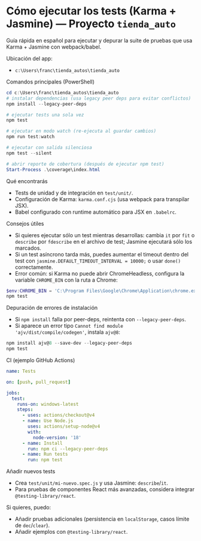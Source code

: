 # Cómo ejecutar los tests (Karma + Jasmine) — Proyecto `tienda_auto`

Guía rápida en español para ejecutar y depurar la suite de pruebas que usa Karma + Jasmine con webpack/babel.

Ubicación del app:
- `c:\Users\franc\tienda_autos\tienda_auto`

Comandos principales (PowerShell)
```powershell
cd c:\Users\franc\tienda_autos\tienda_auto
# instalar dependencias (usa legacy peer deps para evitar conflictos)
npm install --legacy-peer-deps

# ejecutar tests una sola vez
npm test

# ejecutar en modo watch (re-ejecuta al guardar cambios)
npm run test:watch

# ejecutar con salida silenciosa
npm test --silent

# abrir reporte de cobertura (después de ejecutar npm test)
Start-Process .\coverage\index.html
```

Qué encontrarás
- Tests de unidad y de integración en `test/unit/`.
- Configuración de Karma: `karma.conf.cjs` (usa webpack para transpilar JSX).
- Babel configurado con runtime automático para JSX en `.babelrc`.

Consejos útiles
- Si quieres ejecutar sólo un test mientras desarrollas: cambia `it` por `fit` o `describe` por `fdescribe` en el archivo de test; Jasmine ejecutará sólo los marcados.
- Si un test asíncrono tarda más, puedes aumentar el timeout dentro del test con `jasmine.DEFAULT_TIMEOUT_INTERVAL = 10000;` o usar `done()` correctamente.
- Error común: si Karma no puede abrir ChromeHeadless, configura la variable `CHROME_BIN` con la ruta a Chrome:
```powershell
$env:CHROME_BIN = 'C:\Program Files\Google\Chrome\Application\chrome.exe'
npm test
```

Depuración de errores de instalación
- Si `npm install` falla por peer-deps, reintenta con `--legacy-peer-deps`.
- Si aparece un error tipo `Cannot find module 'ajv/dist/compile/codegen'`, instala `ajv@8`:
```powershell
npm install ajv@8 --save-dev --legacy-peer-deps
npm test
```

CI (ejemplo GitHub Actions)
```yaml
name: Tests

on: [push, pull_request]

jobs:
  test:
    runs-on: windows-latest
    steps:
      - uses: actions/checkout@v4
      - name: Use Node.js
        uses: actions/setup-node@v4
        with:
          node-version: '18'
      - name: Install
        run: npm ci --legacy-peer-deps
      - name: Run tests
        run: npm test
```

Añadir nuevos tests
- Crea `test/unit/mi-nuevo.spec.js` y usa Jasmine: `describe`/`it`.
- Para pruebas de componentes React más avanzadas, considera integrar `@testing-library/react`.

Si quieres, puedo:
- Añadir pruebas adicionales (persistencia en `localStorage`, casos límite de `dec`/`clear`).
- Añadir ejemplos con `@testing-library/react`.

